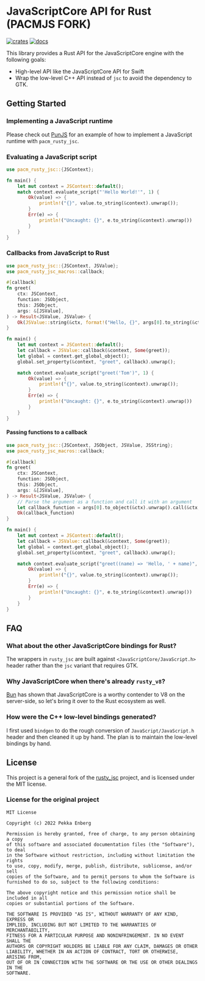 # JavaScriptCore API for Rust (PACMJS FORK)

[![crates](https://img.shields.io/crates/v/pacm_rusty_jsc.svg)](https://crates.io/crates/pacm_rusty_jsc)
[![docs](https://docs.rs/pacm_rusty_jsc/badge.svg)](https://docs.rs/pacm_rusty_jsc)

This library provides a Rust API for the JavaScriptCore engine with the following goals:

* High-level API like the JavaScriptCore API for Swift
* Wrap the low-level C++ API instead of `jsc` to avoid the dependency to GTK.

## Getting Started

### Implementing a JavaScript runtime

Please check out [PunJS](examples/punjs) for an example of how to implement a JavaScript runtime with `pacm_rusty_jsc`.

### Evaluating a JavaScript script
```rust
use pacm_rusty_jsc::{JSContext};

fn main() {
    let mut context = JSContext::default();
    match context.evaluate_script("'Hello World!'", 1) {
        Ok(value) => {
            println!("{}", value.to_string(&context).unwrap());
        }
        Err(e) => {
            println!("Uncaught: {}", e.to_string(&context).unwrap())
        }
    }
}
```

### Callbacks from JavaScript to Rust

```rust
use pacm_rusty_jsc::{JSContext, JSValue};
use pacm_rusty_jsc_macros::callback;

#[callback]
fn greet(
    ctx: JSContext,
    function: JSObject,
    this: JSObject,
    args: &[JSValue],
) -> Result<JSValue, JSValue> {
    Ok(JSValue::string(&ctx, format!("Hello, {}", args[0].to_string(&ctx).unwrap())))
}

fn main() {
    let mut context = JSContext::default();
    let callback = JSValue::callback(&context, Some(greet));
    let global = context.get_global_object();
    global.set_property(&context, "greet", callback).unwrap();

    match context.evaluate_script("greet('Tom')", 1) {
        Ok(value) => {
            println!("{}", value.to_string(&context).unwrap());
        }
        Err(e) => {
            println!("Uncaught: {}", e.to_string(&context).unwrap())
        }
    }
}
```

#### Passing functions to a callback

```rust
use pacm_rusty_jsc::{JSContext, JSObject, JSValue, JSString};
use pacm_rusty_jsc_macros::callback;

#[callback]
fn greet(
    ctx: JSContext,
    function: JSObject,
    this: JSObject,
    args: &[JSValue],
) -> Result<JSValue, JSValue> {
    // Parse the argument as a function and call it with an argument
    let callback_function = args[0].to_object(&ctx).unwrap().call(&ctx, None, &[JSValue::string(&ctx, "Tom")]).unwrap();
    Ok(callback_function)
}

fn main() {
    let mut context = JSContext::default();
    let callback = JSValue::callback(&context, Some(greet));
    let global = context.get_global_object();
    global.set_property(&context, "greet", callback).unwrap();

    match context.evaluate_script("greet((name) => 'Hello, ' + name)", 1) {
        Ok(value) => {
            println!("{}", value.to_string(&context).unwrap());
        }
        Err(e) => {
            println!("Uncaught: {}", e.to_string(&context).unwrap())
        }
    }
}
```

## FAQ

### What about the other JavaScriptCore bindings for Rust?

The wrappers in `rusty_jsc` are built against `<JavaScriptCore/JavaScript.h>` header rather than the `jsc` variant that requires GTK.

### Why JavaScriptCore when there's already `rusty_v8`?

[Bun](https://bun.sh) has shown that JavaScriptCore is a worthy contender to V8 on the server-side, so let's bring it over to the Rust ecosystem as well.

### How were the C++ low-level bindings generated?

I first used `bindgen` to do the rough conversion of `JavaScript/JavaScript.h` header and then cleaned it up by hand.
The plan is to maintain the low-level bindings by hand.


## License
This project is a general fork of the [rusty_jsc](https://github.com/wasmerio/rusty_jsc) project, and is licensed under the MIT license.

### License for the original project
```
MIT License

Copyright (c) 2022 Pekka Enberg

Permission is hereby granted, free of charge, to any person obtaining a copy
of this software and associated documentation files (the "Software"), to deal
in the Software without restriction, including without limitation the rights
to use, copy, modify, merge, publish, distribute, sublicense, and/or sell
copies of the Software, and to permit persons to whom the Software is
furnished to do so, subject to the following conditions:

The above copyright notice and this permission notice shall be included in all
copies or substantial portions of the Software.

THE SOFTWARE IS PROVIDED "AS IS", WITHOUT WARRANTY OF ANY KIND, EXPRESS OR
IMPLIED, INCLUDING BUT NOT LIMITED TO THE WARRANTIES OF MERCHANTABILITY,
FITNESS FOR A PARTICULAR PURPOSE AND NONINFRINGEMENT. IN NO EVENT SHALL THE
AUTHORS OR COPYRIGHT HOLDERS BE LIABLE FOR ANY CLAIM, DAMAGES OR OTHER
LIABILITY, WHETHER IN AN ACTION OF CONTRACT, TORT OR OTHERWISE, ARISING FROM,
OUT OF OR IN CONNECTION WITH THE SOFTWARE OR THE USE OR OTHER DEALINGS IN THE
SOFTWARE.
```